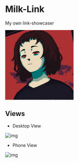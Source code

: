 # Milk-Link

My own link-showcaser

![img](./Milk-WebView/src/assets/start_icon_button.gif)

## Views

- Desktop View

![img](https://firebasestorage.googleapis.com/v0/b/fatipage-a0067.firebasestorage.app/o/milk-link%2Freadme%2Fswappy-20250416-154924.png?alt=media&token=97dee30b-cb87-44a6-bdf1-61fc73441059)

- Phone View

![img](https://firebasestorage.googleapis.com/v0/b/fatipage-a0067.firebasestorage.app/o/milk-link%2Freadme%2Fswappy-20250416-155026.png?alt=media&token=30494c09-c9ae-4a28-acaf-df227b515ae7)
